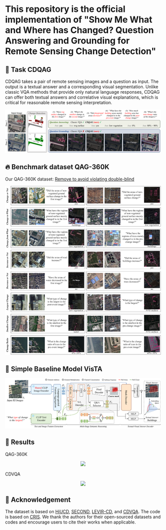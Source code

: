 # This repository is the official implementation of "Show Me What and Where has Changed? Question Answering and Grounding for Remote Sensing Change Detection"

## 👋 Task CDQAG
CDQAG takes a pair of remote sensing images and a question as input. 
The output is a textual answer and a corresponding visual segmentation. 
Unlike classic VQA methods that provide only natural language responses, CDQAG can offer both textual answers and correlative visual explanations, which is critical for reasonable remote sensing interpretation.
<p align="center">
    <img src="fig/CDQAG.png">
</p>

## 🔥 Benchmark dataset QAG-360K
Our QAG-360K dataset: [Remove to avoid violating double-blind]()
<p align="middle">
    <img src="fig/QAG360K.png">
</p>

## 🌟 Simple Baseline Model VisTA
<p align="middle">
  <img src="fig/VisTA.png">
</p>

## 🌈 Results
QAG-360K
<p align="middle">
  <img src="results1">
</p>

CDVQA
<p align="middle">
  <img src="results2">
</p>

## 🙏 Acknowledgement
The dataset is based on [HiUCD](https://github.com/Daisy-7/Hi-UCD-S), [SECOND](https://captain-whu.github.io/SCD/), [LEVIR-CD](https://chenhao.in/LEVIR/), and [CDVQA](https://github.com/YZHJessica/CDVQA).
The code is based on [CRIS](https://github.com/DerrickWang005/CRIS.pytorch). We thank the authors for their open-sourced datasets and codes and encourage users to cite their works when applicable.
